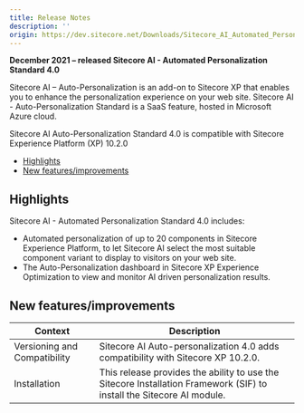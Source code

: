 ```yaml
---
title: Release Notes
description: ''
origin: https://dev.sitecore.net/Downloads/Sitecore_AI_Automated_Personalization_Standard/4x/Sitecore_AI_Automated_Personalization_Standard_400/Release_Notes
---
```


**December 2021 – released Sitecore AI - Automated Personalization Standard 4.0**

Sitecore AI – Auto-Personalization is an add-on to Sitecore XP that enables you to enhance the personalization experience on your web site. Sitecore AI - Auto-Personalization Standard is a SaaS feature, hosted in Microsoft Azure cloud.

Sitecore AI Auto-Personalization Standard 4.0 is compatible with Sitecore Experience Platform (XP) 10.2.0

-   [Highlights](#Highlights)
-   [New features/improvements](#New)

## Highlights

Sitecore AI - Automated Personalization Standard 4.0 includes:

-   Automated personalization of up to 20 components in Sitecore Experience Platform, to let Sitecore AI select the most suitable component variant to display to visitors on your web site.
-   The Auto-Personalization dashboard in Sitecore XP Experience Optimization to view and monitor AI driven personalization results.

## New features/improvements

 | Context | Description |
 | --- | --- |
 | Versioning and Compatibility​​ | Sitecore AI Auto-personalization 4.0 adds compatibility with Sitecore XP 10.2.0. |
 | ​​​Installation | This release provides the ability to use the Sitecore Installation Framework (SIF) to install the Sitecore AI module. |